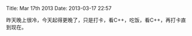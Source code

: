 Title: Mar 17th 2013
Date: 2013-03-17 22:57

<p> </p> 
<p>昨天晚上很冷，今天起得更晚了，只是打卡，看C++，吃饭，看C++，再打卡直到现在。</p>

